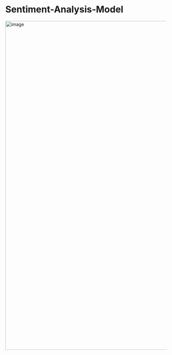 # Sentiment-Analysis-Model

<img width="1536" height="1024" alt="image" src="https://github.com/user-attachments/assets/de86332f-bfce-4857-a026-ff5493f7d3d9" />

